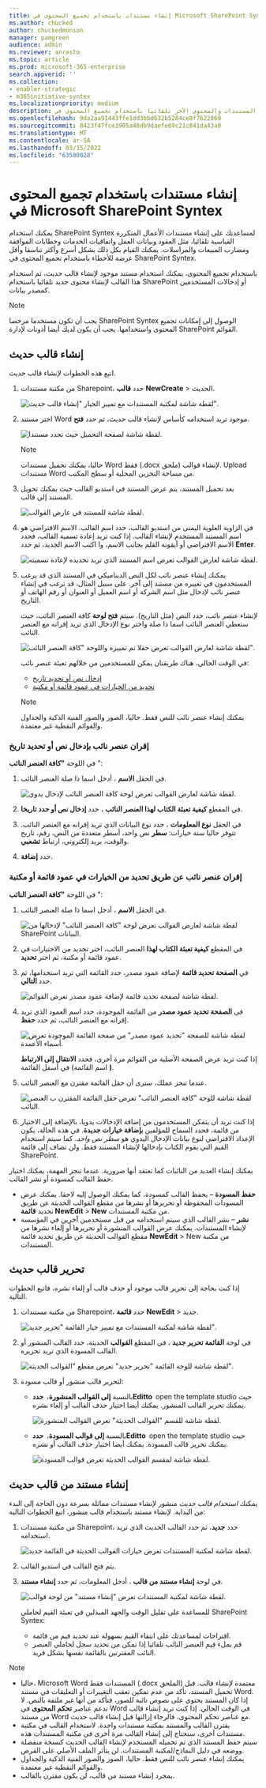 ```yaml
---
title: إنشاء مستندات باستخدام تجميع المحتوى في Microsoft SharePoint Syntex
ms.author: chucked
author: chuckedmonson
manager: pamgreen
audience: admin
ms.reviewer: anrasto
ms.topic: article
ms.prod: microsoft-365-enterprise
search.appverid: ''
ms.collection:
- enabler-strategic
- m365initiative-syntex
ms.localizationpriority: medium
description: تعرف على كيفية إنشاء المستندات والمحتوى الآخر تلقائيا باستخدام تجميع المحتوى في Microsoft SharePoint Syntex.
ms.openlocfilehash: 9da2aa91443ffe1dd3bbd632b5284ce8f7622069
ms.sourcegitcommit: 8423f47fce3905a48db9daefe69c21c841da43a0
ms.translationtype: MT
ms.contentlocale: ar-SA
ms.lasthandoff: 03/15/2022
ms.locfileid: "63580028"
---
```

# <a name="create-documents-using-content-assembly-in-microsoft-sharepoint-syntex"></a>إنشاء مستندات باستخدام تجميع المحتوى في Microsoft SharePoint Syntex

يمكنك استخدام SharePoint Syntex لمساعدتك على إنشاء مستندات الأعمال المتكررة القياسية تلقائيا، مثل العقود وبيانات العمل واتفاقيات الخدمات وخطابات الموافقة ومضارب المبيعات والمراسلات. يمكنك القيام بكل ذلك بشكل أسرع وأكثر تناسقا وأقل عرضة للأخطاء باستخدام تجميع المحتوى في SharePoint Syntex.

باستخدام تجميع المحتوى، يمكنك استخدام مستند موجود لإنشاء قالب حديث، ثم استخدام هذا القالب لإنشاء محتوى جديد تلقائيا باستخدام SharePoint أو إدخالات المستخدمين كمصدر بيانات.

> [!NOTE]
> يجب أن تكون مستخدما مرخصا SharePoint Syntex الوصول إلى إمكانات تجميع المحتوى واستخدامها. يجب أن يكون لديك أيضا أذونات لإدارة SharePoint القوائم.

## <a name="create-a-modern-template"></a>إنشاء قالب حديث

اتبع هذه الخطوات لإنشاء قالب حديث.

1. من مكتبة مستندات Sharepoint، حدد **قالب** **NewCreate** >  الحديث. 
 
   ![لقطة شاشة لمكتبة المستندات مع تمييز الخيار "إنشاء قالب حديث".](../media/content-understanding/content-assembly-create-template-1.png)

2. اختر مستند Word موجود تريد استخدامه كأساس لإنشاء قالب حديث، ثم حدد **فتح**. 
 
   ![لقطة شاشة لصفحة التحميل حيث تحدد مستندا.](../media/content-understanding/content-assembly-create-template-2.png)

   > [!NOTE]
   > حاليا، يمكنك تحميل مستندات Word فقط (.docx ملحق) لإنشاء قوالب. Upload مستندات Word من مساحة التخزين المحلية أو سطح المكتب.

3. بعد تحميل المستند، يتم عرض المستند في استديو القالب حيث يمكنك تحويل المستند إلى قالب.
 
   ![لقطة شاشة للمستند في عارض القوالب.](../media/content-understanding/content-assembly-create-template-3.png)

4. في الزاوية العلوية اليمنى من استديو القالب، حدد اسم القالب. الاسم الافتراضي هو اسم المستند المستخدم لإنشاء القالب. إذا كنت تريد إعادة تسمية القالب، فحدد الاسم الافتراضي أو أيقونة القلم بجانب الاسم، وا اكتب الاسم الجديد، ثم حدد **Enter**.
 
   ![لقطة شاشة لعارض القوالب تعرض اسم المستند الذي تريد تحديده لإعادة تسميته.](../media/content-understanding/content-assembly-create-template-3a.png)

5. يمكنك إنشاء عنصر نائب لكل النص الديناميكي في المستند الذي قد يرغب المستخدمون في تغييره من مستند إلى آخر. على سبيل المثال، قد ترغب في إنشاء عنصر نائب لإدخال مثل اسم الشركة أو اسم العميل أو العنوان أو رقم الهاتف أو التاريخ.

    لإنشاء عنصر نائب، حدد النص (مثل التاريخ). سيتم **فتح لوحة** كافة العنصر النائب، حيث ستعطي العنصر النائب اسما ذا صلة واختر نوع الإدخال الذي تريد إقرانه مع العنصر النائب.
 
   ![لقطة شاشة لعارض القوالب تعرض حقلا تم تمييزه واللوحة "كافة العنصر النائب".](../media/content-understanding/content-assembly-create-template-4a.png)

   في الوقت الحالي، هناك طريقتان يمكن للمستخدمين من خلالهم تعبئة عنصر نائب:

   - [إدخال نص أو تحديد تاريخ](#associate-a-placeholder-by-entering-text-or-selecting-a-date)
   - [تحديد من الخيارات في عمود قائمة أو مكتبة](#associate-a-placeholder-by-selecting-from-choices-in-a-column-of-a-list-or-library)

   > [!NOTE]
   > يمكنك إنشاء عنصر نائب للنص فقط. حاليا، الصور والصور الفنية الذكية والجداول والقوائم النقطية غير معتمدة.   

### <a name="associate-a-placeholder-by-entering-text-or-selecting-a-date"></a>إقران عنصر نائب بإدخال نص أو تحديد تاريخ 

في اللوحة **"كافة العنصر النائب** ":

1. في الحقل **الاسم** ، أدخل اسما ذا صلة العنصر النائب.

   ![لقطة شاشة لعارض القوالب تعرض لوحة كافة العنصر النائب لإدخال يدوي.](../media/content-understanding/content-assembly-create-template-5.png)

2. في المقطع **كيفية تعبئة الكتاب لهذا العنصر النائب** ، حدد **إدخال نص أو حدد تاريخا**.

3. في الحقل **نوع المعلومات** ، حدد نوع البيانات الذي تريد إقرانه مع العنصر النائب. تتوفر حاليا ستة خيارات: **سطر** نص واحد، أسطر متعددة من النص، رقم، تاريخ والوقت، بريد إلكتروني، ارتباط **تشعبي**. 

4. حدد **إضافة**.

### <a name="associate-a-placeholder-by-selecting-from-choices-in-a-column-of-a-list-or-library"></a>إقران عنصر نائب عن طريق تحديد من الخيارات في عمود قائمة أو مكتبة

في اللوحة **"كافة العنصر النائب** ":

1. في الحقل **الاسم** ، أدخل اسما ذا صلة العنصر النائب.

   ![لقطة شاشة لعارض القوالب تعرض لوحة "كافة العنصر النائب" لإدخالها من SharePoint البيانات.](../media/content-understanding/content-assembly-create-template-6.png)

2. في المقطع **كيفية تعبئة الكتاب لهذا** العنصر النائب، اختر تحديد من الاختيارات في عمود قائمة أو مكتبة، ثم اختر **تحديد**.

3. في **الصفحة تحديد قائمة** لإضافة عمود مصدر، حدد القائمة التي تريد استخدامها، ثم حدد **التالي**.

   ![لقطة شاشة لصفحة تحديد قائمة لإضافة عمود مصدر تعرض القوائم.](../media/content-understanding/content-assembly-create-template-7.png)

4. في **الصفحة تحديد عمود مصدر** من القائمة الموجودة، حدد اسم العمود الذي تريد إقرانه مع العنصر النائب، ثم حدد **حفظ**. 

   ![لقطة شاشة للصفحة "تحديد عمود مصدر" من صفحة القائمة الموجودة تعرض أسماء الأعمدة.](../media/content-understanding/content-assembly-create-template-8.png)

    إذا كنت تريد عرض الصفحة الأصلية من القوائم مرة أخرى، فحدد **الانتقال إلى الارتباط (** اسم القائمة) في أسفل القائمة.

5. عندما تنجز عملك، سترى أن حقل القائمة مقترن مع العنصر النائب.

   ![لقطة شاشة للوحة "كافة العنصر النائب" تعرض حقل القائمة المقترن ب العنصر النائب.](../media/content-understanding/content-assembly-create-template-9.png)

6. إذا كنت تريد أن يتمكن المستخدمون من إضافة الإدخالات يدويا، بالإضافة إلى الاختيار من قائمة، فحدد السماح للمؤلفين **بإضافة خيارات جديدة**. في هذه الحالة، يكون الإعداد الافتراضي لنوع بيانات الإدخال اليدوي هو *سطر نص واحد*. كما سيتم استخدام القيم التي يقوم الكتاب بإدخالها لإنشاء المستند فقط. ولن تضاف إلى قائمة SharePoint.
 
يمكنك إنشاء العديد من النائبات كما تعتقد أنها ضرورية. عندما تنجز المهمة، يمكنك اختيار حفظ القالب كمسودة أو نشر القالب.

   - **حفظ المسودة** – يحفظ القالب كمسودة، كما يمكنك الوصول إليه لاحقا. يمكنك عرض المسودات المحفوظة أو تحريرها أو نشرها من  مقطع القوالب الحديثة عن طريق تحديد **قائمة NewEdit** >  **New** من مكتبة المستندات. 
   - **نشر** – نشر القالب الذي سيتم استخدامه من قبل مستخدمين آخرين في المؤسسة لإنشاء المستندات. يمكنك عرض القوالب المنشورة أو تحريرها أو إلغاء نشرها  من مقطع القوالب الحديثة عن  طريق تحديد قائمة **NewEdit**  >  New من مكتبة المستندات. 

## <a name="edit-a-modern-template"></a>تحرير قالب حديث

إذا كنت بحاجة إلى تحرير قالب موجود أو حذف قالب أو إلغاء نشره، فاتبع الخطوات التالية.

1. من مكتبة مستندات Sharepoint، حدد **قائمة** **NewEdit** >  جديد. 
 
   ![لقطة شاشة لمكتبة المستندات مع تمييز خيار القائمة "تحرير جديد".](../media/content-understanding/content-assembly-edit-template-1.png)

2. في لوحة **القائمة تحرير جديد** ، في المقطع **القوالب** الحديثة، حدد القالب المنشور أو القالب المسودة الذي تريد تحريره.
 
   ![لقطة شاشة للوحة القائمة "تحرير جديد" تعرض مقطع "القوالب الحديثة".](../media/content-understanding/content-assembly-edit-template-2.png)

3. لتحرير قالب منشور أو قالب مسودة:

   - بالنسبة **إلى القوالب المنشورة**،  **حددEditto**  open the template studio حيث يمكنك تحرير القالب المنشور. يمكنك أيضا اختيار حذف القالب أو إلغاء نشره. 
 
      ![لقطة شاشة للقسم "القوالب الحديثة" تعرض القوالب المنشورة.](../media/content-understanding/content-assembly-edit-published.png)

   - بالنسبة **إلى قوالب المسودة**،  **حددEditto**  open the template studio حيث يمكنك تحرير قالب المسودة. يمكنك أيضا اختيار حذف القالب أو نشره.
 
      ![لقطة شاشة لمقسم القوالب الحديثة تعرض قوالب المسودة.](../media/content-understanding/content-assembly-edit-draft.png)

## <a name="create-a-document-from-a-modern-template"></a>إنشاء مستند من قالب حديث

يمكنك *استخدام قالب حديث* منشور لإنشاء مستندات مماثلة بسرعة دون الحاجة إلى البدء من البداية. لإنشاء مستند باستخدام قالب منشور، اتبع الخطوات التالية:

1. من مكتبة مستندات Sharepoint، حدد **جديد**، ثم حدد القالب الحديث الذي تريد استخدامه.
 
   ![لقطة شاشة لمكتبة المستندات تعرض خيارات القوالب الحديثة في القائمة جديد.](../media/content-understanding/content-assembly-create-document-1.png)

2. يتم فتح القالب في استديو القالب.

3. في لوحة **إنشاء مستند من قالب** ، أدخل المعلومات، ثم حدد **إنشاء مستند**.

   ![لقطة شاشة لمكتبة المستندات تعرض "إنشاء مستند" من لوحة قوالب.](../media/content-understanding/content-assembly-create-document-2.png)

   للمساعدة على تقليل الوقت والجهد المبذلين في تعبئة القيم لحاملي SharePoint Syntex:

      - اقتراحات لمساعدتك على انتقاء القيم بسهولة عند تحديد قيم من قائمة.
      - قم بملء قيم العنصر النائب تلقائيا إذا تمكن من تحديد سجل لحاملي العنصر النائب المقترنين بالقائمة نفسها بشكل فريد.

> [!NOTE]
> - حاليا، Microsoft Word المستندات فقط (.docx الملحق) معتمدة لإنشاء قالب. قبل تحميل المستند، تأكد من عدم تمكين تعقب التغييرات أو التعليقات في مستند Word. إذا كان المستند يحتوي على نصوص نائبة للصور، فتأكد من أنها غير ملتفة بالنص. لا ندعم عناصر **تحكم المحتوى** في Word في الوقت الحالي. إذا كنت تريد إنشاء قالب من مستند Word مع عناصر تحكم المحتوى، فالرجاء إزالتها قبل إنشاء قالب حديث.
>- يقترن القالب والمستند بمكتبة مستندات واحدة. لاستخدام القالب في مكتبة مستندات أخرى، ستحتاج إلى إنشاء القالب مرة أخرى في مكتبة المستندات هذه.
>- سيتم حفظ المستند الذي تم تحميله المستخدم لإنشاء القالب الحديث كنسخة منفصلة ووضعه في دليل النماذج/لمكتبة المستندات. لن يتأثر الملف الأصلي على القرص.
>- يمكنك إنشاء عنصر نائب للنص فقط. حاليا، الصور والصور الفنية الذكية والجداول والقوائم النقطية غير معتمدة.
>- بمجرد إنشاء مستند من قالب، لن يكون مقترن بالقالب.



 
